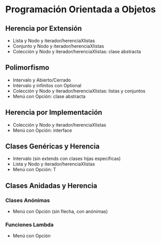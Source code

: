 # Programación Orientada a Objetos

## Herencia por Extensión
- Lista y Nodo y iterador/herenciaXlistas
- Conjunto y Nodo y iterador/herenciaXlistas
- Colección y Nodo y iterador/herenciaXlistas: clase abstracta
## Polimorfismo
- Intervalo y Abierto/Cerrado
- Intervalo y infinitos con Optional
- Colección y Nodo y iterador/herenciaXlistas: listas y conjuntos
- Menú con Opción: clase abstracta
## Herencia por Implementación
- Colección y Nodo y iterador/herenciaXlistas
- Menú con Opción: interface
## Clases Genéricas y Herencia
- Intervalo (sin extends con clases hijas especificas)
- Lista y Nodo y iterador/herenciaXlistas 
- Menú con Opción: T
## Clases Anidadas y Herencia
### Clases Anónimas
- Menú con Opción (sin flecha, con anónimas)
### Funciones Lambda
- Menú con Opción

